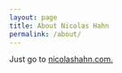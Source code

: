 ```yaml
---
layout: page
title: About Nicolas Hahn
permalink: /about/
---
```


Just go to [nicolashahn.com.](http://portfolio.nicolashahn.com)
